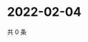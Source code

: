 # 2022-02-04

共 0 条

<!-- BEGIN WEIBO -->
<!-- 最后更新时间 Fri Feb 04 2022 16:13:38 GMT+0800 (China Standard Time) -->

<!-- END WEIBO -->
